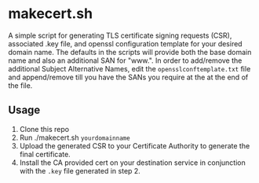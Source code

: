 # makecert.sh
A simple script for generating TLS certificate signing requests (CSR), associated .key file, and openssl configuration template for your desired domain name. The defaults in the scripts will provide both the base domain name and also an additional SAN for "www.". In order to add/remove the additional Subject Alternative Names, edit the `opensslconftemplate.txt` file and append/remove till you have the SANs you require at the at the end of the file.


## Usage
1. Clone this repo
2. Run ./makecert.sh `yourdomainname`
3. Upload the generated CSR to your Certificate Authority to generate the final certificate.
4. Install the CA provided cert on your destination service in conjunction with the `.key` file generated in step 2.
